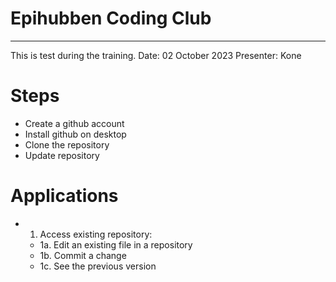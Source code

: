 # Epihubben Coding Club
-------------------------------------------------------------------------
This is test during the training. 
Date: 02 October 2023
Presenter: Kone

# Steps
- Create a github account
- Install github on desktop
- Clone the repository
- Update repository


# Applications 

- 1. Access existing repository:
	- 1a. Edit an existing file in a repository 
	- 1b. Commit a change 
	- 1c. See the previous version
